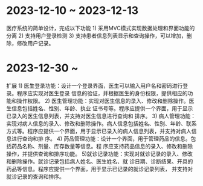 # 2023-12-10 ~ 2023-12-13
医疗系统的简单设计，完成以下功能
    1) 采用MVC模式实现数据处理和界面功能的分离
    2) 支持用户登录检测
    3) 支持患者信息列表显示和查询操作，可以增加，删除，修改用户记录。


# 2023-12-30 ~
扩展
    1) 医生登录功能：设计一个登录界面，医生可以输入用户名和密码进行登录。程序应实现对医生登录
        信息的验证，并根据医生的身份权限，提供相应的功能和操作权限。
    2) 医生管理功能：实现对医生信息的录入、修改和删除操作。医生信息包括姓名、性别、年龄、执业
        证书号等。程序应提供一个界面，用于显示已录入的医生信息列表，并支持对医生信息进行查询和
        排序。
    3) 病人管理功能：实现对病人信息的录入、修改和删除操作。病人信息包括姓名、性别、年龄、联系
      方式等。程序应提供一个界面，用于显示已录入的病人信息列表，并支持对病人信息进行查询和排
      序。
    4) 药品管理功能：设计一个界面，用于管理药品的信息。包括药品名称、剂量、库存数量等信息。程
      序应支持药品信息的录入、修改和删除操作，并提供查询和排序功能。
    5)就诊记录功能：实现对就诊记录的录入、修改和删除操作。就诊记录包括病人姓名、医生姓名、就
      诊日期、诊断结果、开具的药品等信息。程序应提供一个界面，用于显示已记录的就诊记录列表，
      并支持对就诊记录的查询和排序。
